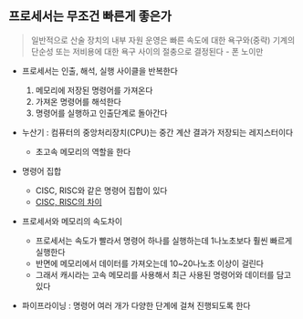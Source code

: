 ## 프로세서는 무조건 빠른게 좋은가
> 일반적으로 산술 장치의 내부 자원 운영은 빠른 속도에 대한 욕구와(중략) 기계의 단순성 또는 저비용에 대한 욕구 사이의 절충으로 결정된다 - 폰 노이만
- 프로세서는 인출, 해석, 실행 사이클을 반복한다
  1. 메모리에 저장된 명령어를 가져온다
  2. 가져온 명령어를 해석한다
  3. 명령어를 실행하고 인출단계로 돌아간다

- 누산기 : 컴퓨터의 중앙처리장치(CPU)는 중간 계산 결과가 저장되는 레지스터이다
  - 초고속 메모리의 역할을 한다

- 명령어 집합 
  - CISC, RISC와 같은 명령어 집합이 있다
  - <a href="https://chlalgud8505.tistory.com/8"> CISC, RISC의 차이 </a>

- 프로세서와 메모리의 속도차이
  - 프로세서는 속도가 빨라서 명령어 하나를 실행하는데 1나노초보다 훨씬 빠르게 실행한다
  - 반면에 메모리에서 데이터를 가져오는데 10~20나노초 이상이 걸린다
  - 그래서 캐시라는 고속 메모리를 사용해서 최근 사용된 명령어와 데이터를 담고 있다

- 파이프라이닝 : 명령어 여러 개가 다양한 단계에 걸쳐 진행되도록 한다